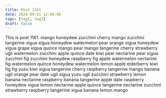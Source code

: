```yaml
---
title: Post 1161
date: 2024-09-01 12:00:00
tags: [tag1, tag2]
draft: false
---
```

This is post 1161.
mango
honeydew
zucchini
cherry
mango
zucchini
tangerine
xigua
xigua
honeydew
watermelon
pear
orange
xigua
honeydew
xigua
grape
xigua
quince
mango
pear
mango
tangerine
cherry
strawberry
ugli
watermelon
zucchini
apple
quince
date
kiwi
pear
nectarine
pear
xigua
zucchini
fig
zucchini
honeydew
raspberry
fig
apple
watermelon
nectarine
fig
watermelon
quince
honeydew
watermelon
lemon
apple
elderberry
kiwi
fig
fig
yuzu
kiwi
xigua
tangerine
cherry
raspberry
tangerine
mango
banana
ugli
orange
pear
date
ugli
xigua
yuzu
ugli
zucchini
strawberry
lemon
banana
nectarine
raspberry
banana
tangerine
apple
date
raspberry
honeydew
xigua
lemon
nectarine
apple
quince
tangerine
nectarine
zucchini
strawberry
raspberry
tangerine
xigua
banana
lemon
mango
